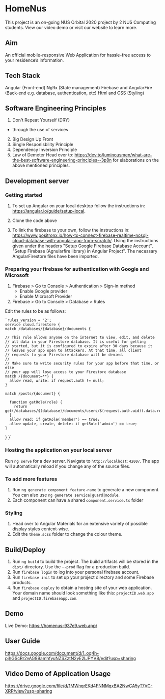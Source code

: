 # HomeNus

This project is an on-going NUS Orbital 2020 project by 2 NUS Computing students. 
View our video demo or visit our website to learn more.

## Aim 

An official mobile-responsive Web Application for hassle-free access to your residence’s information. 

## Tech Stack

Angular (Front-end)
NgRx (State management)
Firebase and AngularFire (Back-end e.g. database, authentication, etc)
Html and CSS (Styling)

## Software Engineering Principles

1. Don't Repeat Yourself (DRY) 
  - through the use of services
2. Big Design Up Front 
3. Single Responisbility Principle
4. Dependency Inversion Principle
5. Law of Demeter
Head over to: https://dev.to/luminousmen/what-are-the-best-software-engineering-principles--3p8n for elaborations on the above mentioned principles.

## Development server
### Getting started 

1. To set up Angular on your local desktop follow the instructions in: https://angular.io/guide/setup-local.

2. Clone the code above

3. To link the firebase to your own, follow the instructions in: https://www.positronx.io/how-to-connect-firebase-realtime-nosql-cloud-database-with-angular-app-from-scratch/.
    Using the instructions given under the headers "Setup Google Firebase Database Account", "Setup Firebase (Agnularfire library) in Angular Project". The necessary AngularFirestore files have been imported. 

### Preparing your firebase for authentication with Google and Microsoft

1. Firebase > Go to Console > Authentication > Sign-in method
   - Enable Google provider
   - Enable Microsoft Provider
2. Firebase > Go to Console > Database > Rules

Edit the rules to be as follows: 

    `rules_version = '2';
    service cloud.firestore {
    match /databases/{database}/documents {

    // This rule allows anyone on the internet to view, edit, and delete
    // all data in your Firestore database. It is useful for getting
    // started, but it is configured to expire after 30 days because it
    // leaves your app open to attackers. At that time, all client
    // requests to your Firestore database will be denied.
    //
    // Make sure to write security rules for your app before that time, or else
    // your app will lose access to your Firestore database
    match /{document=**} {
      allow read, write: if request.auth != null;
    }
    
    match /posts/{document} {
    	
      function getRole(role) {
      	return get(/databases/$(database)/documents/users/$(request.auth.uid)).data.roles[role]
      }
      allow read: if getRole('member') == true;
      allow update, create, delete: if getRole('admin') == true;
    }
  }
}`

### Hosting the application on your local server  

Run `ng serve` for a dev server. Navigate to `http://localhost:4200/`. The app will automatically reload if you change any of the source files.

### To add more features

1. Run `ng generate component feature-name` to generate a new component. You can also use `ng generate service|guard|module`.
2. Each component can have a shared `component.service.ts` folder 

### Styling 

1. Head over to Angular Materials for an extensive variety of possible display styles content-wise. 
2. Edit the `theme.scss` folder to change the colour theme.

## Build/Deploy

1. Run `ng build` to build the project. The build artifacts will be stored in the `dist/` directory. Use the `--prod` flag for a production build.
2. Run `firebase login` to log into your personal firebase account. 
3. Run `firebase init` to set up your project directory and some Firebase products.
4. Run `firebase deploy` to obtain a hosting site of your web application. Your domain name should look something like this: `projectID.web.app` and `projectID.firebaseapp.com`.

## Demo

Live Demo: https://homenus-937e9.web.app/

## User Guide 

https://docs.google.com/document/d/1_oq4h-pjhGScRr2vAG89amhfyuNZSZztN2yE2IJPYV8/edit?usp=sharing

## Video Demo of Application Usage

https://drive.google.com/file/d/1MWnqrEKd4FNNMqxBA2NwCA5yT7VC-XRP/view?usp=sharing

